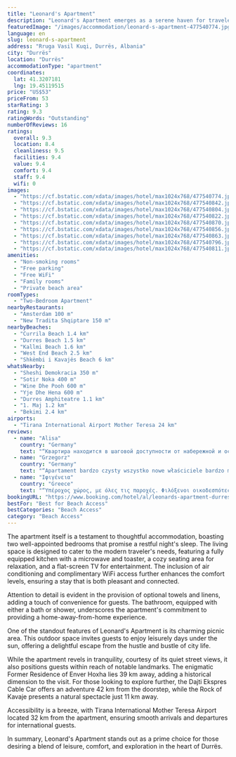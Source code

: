 ```yaml
---
title: "Leonard's Apartment"
description: "Leonard's Apartment emerges as a serene haven for travelers seeking the perfect blend of comfort and convenience in Durrës."
featuredImage: "/images/accommodation/leonard-s-apartment-477540774.jpg"
language: en
slug: leonard-s-apartment
address: "Rruga Vasil Kuqi, Durrës, Albania"
city: "Durrës"
location: "Durrës"
accommodationType: "apartment"
coordinates:
  lat: 41.3207181
  lng: 19.45119515
price: "US$53"
priceFrom: 53
starRating: 3
rating: 9.3
ratingWords: "Outstanding"
numberOfReviews: 16
ratings:
  overall: 9.3
  location: 8.4
  cleanliness: 9.5
  facilities: 9.4
  value: 9.4
  comfort: 9.4
  staff: 9.4
  wifi: 0
images:
  - "https://cf.bstatic.com/xdata/images/hotel/max1024x768/477540774.jpg?k=3e7440103402c76154700fe3ed41b129420185454f07fd11eba9586534eda661&o=&hp=1"
  - "https://cf.bstatic.com/xdata/images/hotel/max1024x768/477540842.jpg?k=b4eb50b654bdef17082cc7eb63f58243eda5b2b9f9518c43b911ab4e0f03de85&o=&hp=1"
  - "https://cf.bstatic.com/xdata/images/hotel/max1024x768/477540804.jpg?k=0f4626f394beaf87c099c81132cf7a175ea43be2aabec876879648eb6c4aef1a&o=&hp=1"
  - "https://cf.bstatic.com/xdata/images/hotel/max1024x768/477540822.jpg?k=cdd6b8f3b66696bace79e28c5c165fdbb4153e706cdb7091c33080167c83efef&o=&hp=1"
  - "https://cf.bstatic.com/xdata/images/hotel/max1024x768/477540870.jpg?k=7eb62ae257f2c42597244403b920de70c5f84b03d2572b98ea8811fa3a1e3f8c&o=&hp=1"
  - "https://cf.bstatic.com/xdata/images/hotel/max1024x768/477540856.jpg?k=959339190ddd6ab0527a4798318727b37003f74bbaa97b2a3e8dcb02c0e0e82c&o=&hp=1"
  - "https://cf.bstatic.com/xdata/images/hotel/max1024x768/477540863.jpg?k=3e31ff01057d7123d84f991f778656b15125280f307a2a3eb8d8ea7963c05889&o=&hp=1"
  - "https://cf.bstatic.com/xdata/images/hotel/max1024x768/477540796.jpg?k=389d416e704921fc8ad4f7002bf98b6f832e4afcf0c1472bd1e6770b637a7c3e&o=&hp=1"
  - "https://cf.bstatic.com/xdata/images/hotel/max1024x768/477540811.jpg?k=fd31fd2ae4dd27180a8ad4671c3cff64236043bd5f24959257f329066b3139b7&o=&hp=1"
amenities:
  - "Non-smoking rooms"
  - "Free parking"
  - "Free WiFi"
  - "Family rooms"
  - "Private beach area"
roomTypes:
  - "Two-Bedroom Apartment"
nearbyRestaurants:
  - "Amsterdam 100 m"
  - "New Tradita Shqiptare 150 m"
nearbyBeaches:
  - "Currila Beach 1.4 km"
  - "Durres Beach 1.5 km"
  - "Kallmi Beach 1.6 km"
  - "West End Beach 2.5 km"
  - "Shkëmbi i Kavajës Beach 6 km"
whatsNearby:
  - "Sheshi Demokracia 350 m"
  - "Sotir Noka 400 m"
  - "Wine Dhe Pooh 600 m"
  - "Yje Dhe Hena 600 m"
  - "Durres Amphiteatre 1.1 km"
  - "1. Maj 1.2 km"
  - "Bekimi 2.4 km"
airports:
  - "Tirana International Airport Mother Teresa 24 km"
reviews:
  - name: "Alisa"
    country: "Germany"
    text: "“Квартира находится в шаговой доступности от набережной и основных достопримечательностей города. Рядом также есть кафе, супермаркеты и рынок. В квартире есть всё необходимое для комфортного проживания.”"
  - name: "Grzegorz"
    country: "Germany"
    text: "“Apartament bardzo czysty wszystko nowe właściciele bardzo mili nie stwarzają żadnych problemów. Naprawdę bardzo polecam”"
  - name: "Ιφιγένεια"
    country: "Greece"
    text: "“Υπέροχος χώρος, με όλες τις παροχές. Φιλόξενοι οικοδεσπότες.”"
bookingURL: "https://www.booking.com/hotel/al/leonards-apartment-durres15.en-gb.html?aid=8035640"
bestFor: "Best for Beach Access"
bestCategories: "Beach Access"
category: "Beach Access"
---
```


The apartment itself is a testament to thoughtful accommodation, boasting two well-appointed bedrooms that promise a restful night's sleep. The living space is designed to cater to the modern traveler's needs, featuring a fully equipped kitchen with a microwave and toaster, a cozy seating area for relaxation, and a flat-screen TV for entertainment. The inclusion of air conditioning and complimentary WiFi access further enhances the comfort levels, ensuring a stay that is both pleasant and connected.

Attention to detail is evident in the provision of optional towels and linens, adding a touch of convenience for guests. The bathroom, equipped with either a bath or shower, underscores the apartment's commitment to providing a home-away-from-home experience.

One of the standout features of Leonard's Apartment is its charming picnic area. This outdoor space invites guests to enjoy leisurely days under the sun, offering a delightful escape from the hustle and bustle of city life.

While the apartment revels in tranquility, courtesy of its quiet street views, it also positions guests within reach of notable landmarks. The enigmatic Former Residence of Enver Hoxha lies 39 km away, adding a historical dimension to the visit. For those looking to explore further, the Dajti Ekspres Cable Car offers an adventure 42 km from the doorstep, while the Rock of Kavaje presents a natural spectacle just 11 km away.

Accessibility is a breeze, with Tirana International Mother Teresa Airport located 32 km from the apartment, ensuring smooth arrivals and departures for international guests.

In summary, Leonard's Apartment stands out as a prime choice for those desiring a blend of leisure, comfort, and exploration in the heart of Durrës.